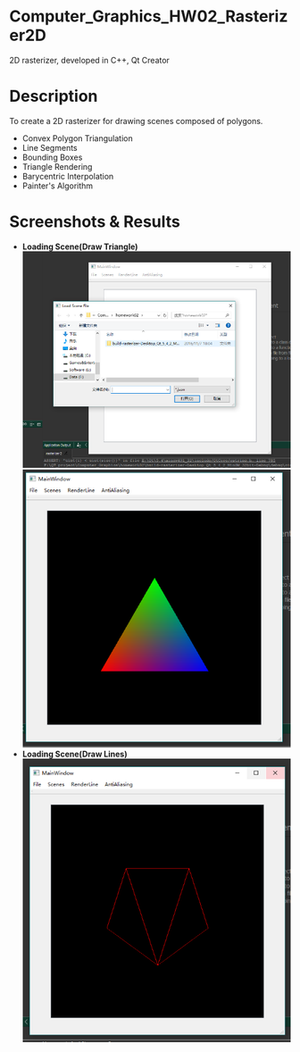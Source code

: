 # Computer_Graphics_HW02_Rasterizer2D
2D rasterizer, developed in C++, Qt Creator
# Description
To create a 2D rasterizer for drawing scenes composed of polygons. 
* Convex Polygon Triangulation
* Line Segments
* Bounding Boxes
* Triangle Rendering 
* Barycentric Interpolation
* Painter's Algorithm

# Screenshots & Results
* **Loading Scene(Draw Triangle)**
![](screenshots/screenshot01.PNG)
![](screenshots/screenshot02.PNG)
* **Loading Scene(Draw Lines)**
![](screenshots/screenshot03.PNG)


